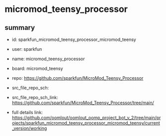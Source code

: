 # micromod_teensy_processor
 
## summary 
* id: sparkfun_micromod_teensy_processor_micromod_teensy
* user: sparkfun
* name: micromod_teensy_processor
* board: micromod_teensy
* repo: https://github.com/sparkfun/MicroMod_Teensy_Processor



* src_file_repo_sch: 
* src_file_repo_sch_link: https://github.com/sparkfun/MicroMod_Teensy_Processor/tree/main/
* full details link: https://github.com/oomlout/oomlout_oomp_project_bot_v_2/tree/main/projects/sparkfun_micromod_teensy_processor_micromod_teensy/current_version/working  







